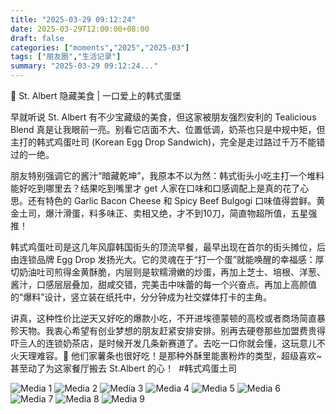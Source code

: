 ```yaml
---
title: "2025-03-29 09:12:24"
date: 2025-03-29T12:00:00+08:00
draft: false
categories: ["moments","2025","2025-03"]
tags: ["朋友圈","生活记录"]
summary: "2025-03-29 09:12:24..."
---
```


🥪 St. Albert 隐藏美食 | 一口爱上的韩式蛋堡

早就听说 St. Albert 有不少宝藏级的美食，但这家被朋友强烈安利的 Tealicious Blend 真是让我眼前一亮。别看它店面不大、位置低调，奶茶也只是中规中矩，但主打的韩式鸡蛋吐司 (Korean Egg Drop Sandwich)，完全是走过路过千万不能错过的一绝。

朋友特别强调它的酱汁“暗藏乾坤”，我原本不以为然：韩式街头小吃主打一个堆料能好吃到哪里去？结果吃到嘴里才 get 人家在口味和口感调配上是真的花了心思。还有特色的 Garlic Bacon Cheese 和 Spicy Beef Bulgogi 口味值得尝鲜。黄金土司，爆汁滑蛋，料多味正、卖相又绝，才不到10刀，简直物超所值，五星强推！

韩式鸡蛋吐司是这几年风靡韩国街头的顶流早餐，最早出现在首尔的街头摊位，后由连锁品牌 Egg Drop 发扬光大。它的灵魂在于“打一个蛋”就能唤醒的幸福感：厚切奶油吐司煎得金黄酥脆，内层则是软糯滑嫩的炒蛋，再加上芝士、培根、洋葱、酱汁，口感层层叠加，甜咸交错，完美击中味蕾的每一个兴奋点。再加上高颜值的“爆料”设计，竖立装在纸托中，分分钟成为社交媒体打卡的主角。

讲真，这种性价比逆天又好吃的爆款小吃，不开进埃德蒙顿的高校或者商场简直暴殄天物。我衷心希望有创业梦想的朋友赶紧安排安排。别再去硬卷那些加盟费贵得吓亖人的连锁奶茶店，是时候开发几条新赛道了。去吃一口你就会懂，这玩意儿不火天理难容。
​
​🍟 他们家薯条也很好吃！是那种外酥里能裹粉炸的类型，超级喜欢~甚至动了为这家餐厅搬去 St.Albert 的心！
​
​#韩式鸡蛋土司

![Media 1](/Moments/photos/2025-03-29/202503290912240.jpg)
![Media 2](/Moments/photos/2025-03-29/202503290912241.jpg)
![Media 3](/Moments/photos/2025-03-29/202503290912242.jpg)
![Media 4](/Moments/photos/2025-03-29/202503290912243.jpg)
![Media 5](/Moments/photos/2025-03-29/202503290912244.jpg)
![Media 6](/Moments/photos/2025-03-29/202503290912245.jpg)
![Media 7](/Moments/photos/2025-03-29/202503290912246.jpg)
![Media 8](/Moments/photos/2025-03-29/202503290912247.jpg)
![Media 9](/Moments/photos/2025-03-29/202503290912248.jpg)

